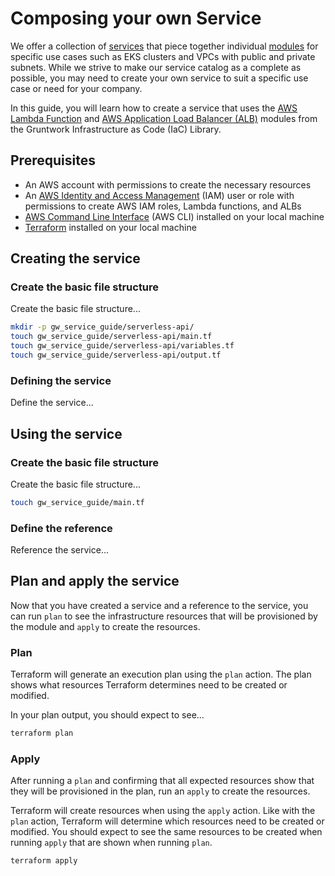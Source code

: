 # Composing your own Service

We offer a collection of [services](../overview/services.md#what-is-a-service) that piece together individual [modules](../overview/modules.md#what-is-a-module) for specific use cases such as EKS clusters and VPCs with public and private subnets. While we strive to make our service catalog as a complete as possible, you may need to create your own service to suit a specific use case or need for your company.

In this guide, you will learn how to create a service that uses the [AWS Lambda Function](../../reference/modules/terraform-aws-lambda/lambda/) and [AWS Application Load Balancer (ALB)](../../reference/modules/terraform-aws-load-balancer/alb/) modules from the Gruntwork Infrastructure as Code (IaC) Library.

## Prerequisites

- An AWS account with permissions to create the necessary resources
- An [AWS Identity and Access Management](https://aws.amazon.com/iam/) (IAM) user or role with permissions to create AWS IAM roles, Lambda functions, and ALBs
- [AWS Command Line Interface](https://aws.amazon.com/cli/) (AWS CLI) installed on your local machine
- [Terraform](https://www.terraform.io) installed on your local machine

## Creating the service

### Create the basic file structure

Create the basic file structure...

```bash
mkdir -p gw_service_guide/serverless-api/
touch gw_service_guide/serverless-api/main.tf
touch gw_service_guide/serverless-api/variables.tf
touch gw_service_guide/serverless-api/output.tf
```

### Defining the service

Define the service...

## Using the service

### Create the basic file structure

Create the basic file structure...

```bash
touch gw_service_guide/main.tf
```

### Define the reference

Reference the service...

## Plan and apply the service

Now that you have created a service and a reference to the service, you can run `plan` to see the infrastructure resources that will be provisioned by the module and `apply` to create the resources.


### Plan

Terraform will generate an execution plan using the `plan` action. The plan shows what resources Terraform determines need to be created or modified.

In your plan output, you should expect to see...
```bash
terraform plan
```

### Apply

After running a `plan` and confirming that all expected resources show that they will be provisioned in the plan, run an `apply` to create the resources.


Terraform will create resources when using the `apply` action. Like with the `plan` action, Terraform will determine which resources need to be created or modified. You should expect to see the same resources to be created when running `apply` that are shown when running `plan`.

```bash
terraform apply
```


<!-- ##DOCS-SOURCER-START
{
  "sourcePlugin": "local-copier",
  "hash": "1b697ec9020f4355f4d5d9181023a510"
}
##DOCS-SOURCER-END -->
